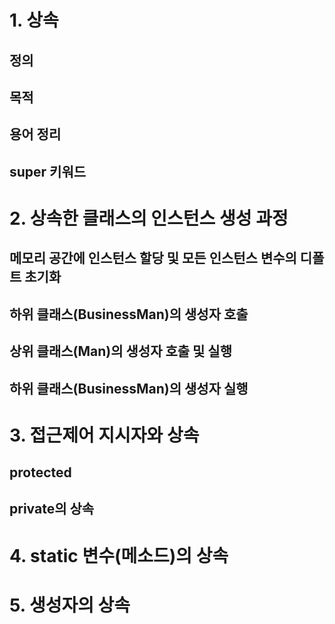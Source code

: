 # 1. 상속
## 정의
## 목적
## 용어 정리
## super 키워드
# 2. 상속한 클래스의 인스턴스 생성 과정
## 메모리 공간에 인스턴스 할당 및 모든 인스턴스 변수의 디폴트 초기화
## 하위 클래스(BusinessMan)의 생성자 호출
## 상위 클래스(Man)의 생성자 호출 및 실행
## 하위 클래스(BusinessMan)의 생성자 실행
# 3. 접근제어 지시자와 상속
## protected 
## private의 상속
# 4. static 변수(메소드)의 상속
# 5. 생성자의 상속

